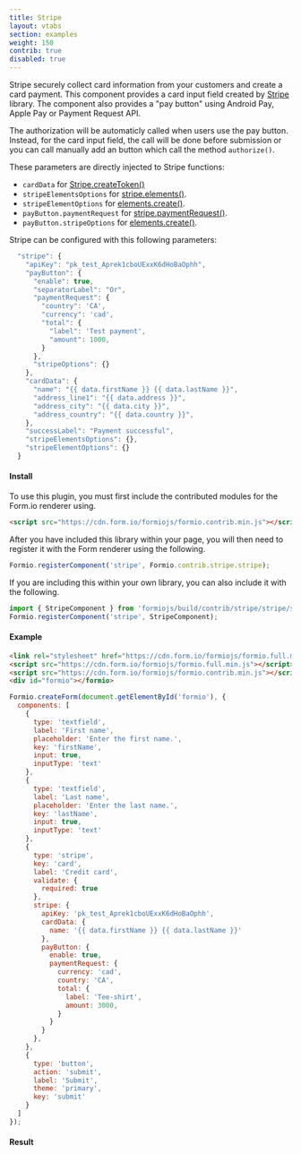 ```yaml
---
title: Stripe
layout: vtabs
section: examples
weight: 150
contrib: true
disabled: true
---
```

Stripe securely collect card information from your customers and create a card payment.
This component provides a card input field created by [Stripe](https://stripe.com/docs/stripe-js) library.
The component also provides a "pay button" using Android Pay, Apple Pay or Payment Request API.

The authorization will be automaticly called when users use the pay button. Instead, for the card input field, the call will be done before submission
or you can call manually add an button which call the method `authorize()`.

These parameters are directly injected to Stripe functions:

- `cardData` for [Stripe.createToken()](https://stripe.com/docs/stripe-js/reference#stripe-create-token)
- `stripeElementsOptions` for [stripe.elements()](https://stripe.com/docs/stripe-js/reference#stripe-payment-request).
- `stripeElementOptions` for [elements.create()](https://stripe.com/docs/stripe-js/reference#the-elements-object).
- `payButton.paymentRequest` for [stripe.paymentRequest()](https://stripe.com/docs/stripe-js/reference#stripe-payment-request).
- `payButton.stripeOptions` for [elements.create()](https://stripe.com/docs/stripe-js/reference#the-elements-object).


Stripe can be configured with this following parameters:
```js
  "stripe": {
    "apiKey": "pk_test_Aprek1cboUExxK6dHoBaOphh",
    "payButton": {
      "enable": true,
      "separatorLabel": "Or",
      "paymentRequest": {
        "country": 'CA',
        "currency": 'cad',
        "total": {
          "label": 'Test payment',
          "amount": 1000,
        }
      },
      "stripeOptions": {}
    },
    "cardData": {
      "name": "{{ data.firstName }} {{ data.lastName }}",
      "address_line1": "{{ data.address }}",
      "address_city": "{{ data.city }}",
      "address_country": "{{ data.country }}",
    },
    "successLabel": "Payment successful",
    "stripeElementsOptions": {},
    "stripeElementOptions": {}
  }
```

#### Install
To use this plugin, you must first include the contributed modules for the Form.io renderer using.

```html
<script src="https://cdn.form.io/formiojs/formio.contrib.min.js"></script>
```

After you have included this library within your page, you will then need to register it with the Form renderer using the following.

```js
Formio.registerComponent('stripe', Formio.contrib.stripe.stripe);
```

If you are including this within your own library, you can also include it with the following.

```js
import { StripeComponent } from 'formiojs/build/contrib/stripe/stripe/stripe';
Formio.registerComponent('stripe', StripeComponent);
```

#### Example

```html
<link rel="stylesheet" href="https://cdn.form.io/formiojs/formio.full.min.css">
<script src="https://cdn.form.io/formiojs/formio.full.min.js"></script>
<script src="https://cdn.form.io/formiojs/formio.contrib.min.js"></script>
<div id="formio"></formio>
```

```js
Formio.createForm(document.getElementById('formio'), {
  components: [
    {
      type: 'textfield',
      label: 'First name',
      placeholder: 'Enter the first name.',
      key: 'firstName',
      input: true,
      inputType: 'text'
    },
    {
      type: 'textfield',
      label: 'Last name',
      placeholder: 'Enter the last name.',
      key: 'lastName',
      input: true,
      inputType: 'text'
    },
    {
      type: 'stripe',
      key: 'card',
      label: 'Credit card',
      validate: {
        required: true
      },
      stripe: {
        apiKey: 'pk_test_Aprek1cboUExxK6dHoBaOphh',
        cardData: {
          name: '{{ data.firstName }} {{ data.lastName }}'
        },
        payButton: {
          enable: true,
          paymentRequest: {
            currency: 'cad',
            country: 'CA',
            total: {
              label: 'Tee-shirt',
              amount: 3000,
            }
          }
        }
      },
    },
    {
      type: 'button',
      action: 'submit',
      label: 'Submit',
      theme: 'primary',
      key: 'submit'
    }
  ]
});
```


#### Result

<div class="card card-body bg-light">
<div id="formio"></div>
<script type="text/javascript">
Formio.createForm(document.getElementById('formio'), {
  components: [
    {
      type: 'textfield',
      label: 'First name',
      placeholder: 'Enter the first name.',
      key: 'firstName',
      input: true,
      inputType: 'text'
    },
    {
      type: 'textfield',
      label: 'Last name',
      placeholder: 'Enter the last name.',
      key: 'lastName',
      input: true,
      inputType: 'text'
    },
    {
      type: 'stripe',
      key: 'card',
      label: 'Credit card',
      validate: {
        required: true
      },
      stripe: {
        apiKey: 'pk_test_Aprek1cboUExxK6dHoBaOphh',
        cardData: {
          name: '{{ data.firstName }} {{ data.lastName }}'
        },
        payButton: {
          enable: true,
          paymentRequest: {
            currency: 'cad',
            country: 'CA',
            total: {
              label: 'T-Shirt',
              amount: 3000,
            }
          }
        }
      },
    },
    {
      type: 'button',
      action: 'submit',
      label: 'Submit',
      theme: 'primary',
      key: 'submit'
    }
  ]
});
</script>
</div>

